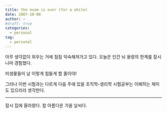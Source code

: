 ```yaml
---
title: the exam is over (for a while)
date: 2007-10-06
author: ~
#draft: true
categories:
  - personal
tag:
  - personal
---
```




아무 생각없이 외우는 거에 점점 익숙해져가고 있다. 오늘은 인간 뇌 용량의 한계를 잠시나마 경험했다.

미생물들이 날 이렇게 힘들게 할 줄이야!

그러나 이번 시험과는 다르게 다음 주에 있을 조직학-생리학 시험공부는 이해하는 재미도 있으리라 생각한다.

---

잠시 집에 올라왔다. 참 아름다운 가을 날씨다.


 






